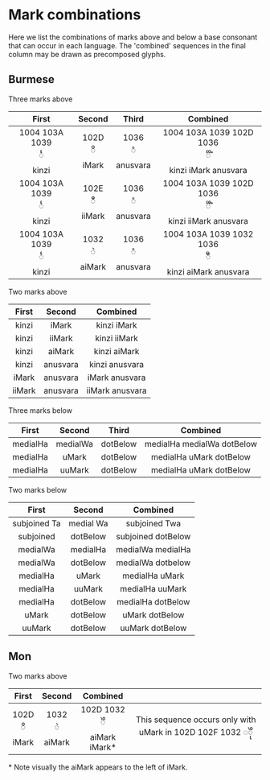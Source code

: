 # Mark combinations #

Here we list the combinations of marks above and below a base consonant that can occur in each language. The 'combined' sequences in the final column may be drawn as precomposed glyphs.

## Burmese ##

Three marks above

| First | Second | Third | Combined |
|:-:|:-:|:-:|:-:|
| 1004 103A 1039 <br> င်္ <br> kinzi| 102D <br> ိ <br> iMark | 1036 <br> ံ <br> anusvara | 1004 103A 1039 102D 1036 <br> င်္ိံ <br> kinzi iMark anusvara |
| 1004 103A 1039 <br> င်္ <br> kinzi | 102E <br> ီ <br> iiMark | 1036 <br> ံ <br> anusvara | 1004 103A 1039 102D 1036 <br> င်္ီံ <br> kinzi iiMark anusvara |
| 1004 103A 1039 <br> င်္ <br> kinzi | 1032 <br> ဲ <br> aiMark | 1036 <br> ံ <br> anusvara | 1004 103A 1039 1032 1036 <br> င်္ဲံ <br> kinzi aiMark anusvara |

Two marks above

| First | Second | Combined |
|:-:|:-:|:-:|
| kinzi | iMark | kinzi iMark |
| kinzi | iiMark | kinzi iiMark |
| kinzi | aiMark | kinzi aiMark |
| kinzi | anusvara | kinzi anusvara |
| iMark | anusvara | iMark anusvara |
| iiMark | anusvara | iiMark anusvara |

Three marks below

| First | Second | Third | Combined |
|:-:|:-:|:-:|:-:|
| medialHa | medialWa | dotBelow | medialHa medialWa dotBelow |
| medialHa | uMark | dotBelow | medialHa uMark dotBelow |
| medialHa | uuMark | dotBelow | medialHa uMark dotBelow |

Two marks below

| First | Second | Combined |
|:-:|:-:|:-:|
| subjoined Ta | medial Wa | subjoined Twa |
| subjoined | dotBelow | subjoined dotBelow |
| medialWa | medialHa | medialWa medialHa |
| medialWa | dotBelow | medialWa dotbelow |
| medialHa | uMark | medialHa uMark |
| medialHa | uuMark | medialHa uuMark |
| medialHa | dotBelow | medialHa dotBelow |
| uMark | dotBelow | uMark dotBelow |
| uuMark | dotBelow | uuMark dotBelow |

## Mon ##

Two marks above

| First | Second | Combined | |
|:-:|:-:|:-:|:-:|
| 102D <br> ိ <br> iMark | 1032 <br> ဲ <br> aiMark | 102D 1032 <br> ိဲ <br> aiMark iMark* | This sequence occurs only with uMark in 102D 102F 1032 ◌ိုဲ|

\* Note visually the aiMark appears to the left of iMark.
